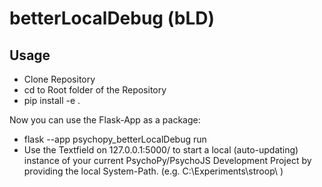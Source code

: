 # betterLocalDebug (bLD)

## Usage
* Clone Repository
* cd to Root folder of the Repository
* pip install -e .

Now you can use the Flask-App as a package:
* flask --app psychopy_betterLocalDebug run
* Use the Textfield on 127.0.0.1:5000/ to start a local (auto-updating) instance of your current PsychoPy/PsychoJS Development Project by providing the local System-Path. (e.g. C:\Experiments\stroop\ )

